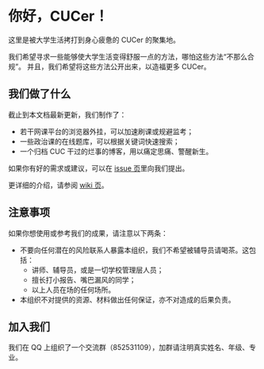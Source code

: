 # 你好，CUCer！

这里是被大学生活拷打到身心疲惫的 CUCer 的聚集地。

我们希望寻求一些能够使大学生活变得舒服一点的方法，哪怕这些方法“不那么合规”。
并且，我们希望将这些方法公开出来，以造福更多 CUCer。

## 我们做了什么

截止到本文档最新更新，我们制作了：

- 若干网课平台的浏览器外挂，可以加速刷课或规避监考；
- 一些政治课的在线题库，可以根据关键词快速搜索；
- 一个归档 CUC 干过的烂事的博客，用以痛定思痛、警醒新生。

如果你有好的需求或建议，可以在 [issue 页](
	https://github.com/CUC-Life-Hack/.github/issues
)里向我们提出。

更详细的介绍，请参阅 [wiki 页](
	https://github.com/CUC-Life-Hack/.github/wiki
)。

## 注意事项

如果你想使用或参考我们的成果，请注意以下两条：

- 不要向任何潜在的风险联系人暴露本组织，我们不希望被辅导员请喝茶。这包括：
	- 讲师、辅导员，或是一切学校管理层人员；
	- 擅长打小报告、嘴巴漏风的同学；
	- 以上人员在场的任何场所。
- 本组织不对提供的资源、材料做出任何保证，亦不对造成的后果负责。

## 加入我们

我们在 QQ 上组织了一个交流群（852531109），加群请注明真实姓名、年级、专业。
